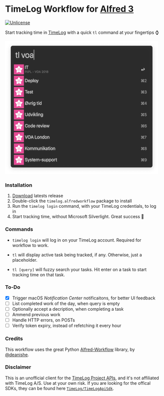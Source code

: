 # TimeLog Workflow for [Alfred 3](https://www.alfredapp.com)

[![Unlicense](https://img.shields.io/badge/license-Unlicense-blue.svg)](http://unlicense.org/)


Start tracking time in [TimeLog](https://www.timelog.com/en/) with a quick `tl` command at your fingertips :watch:

![TimeLog Workflow for Alfred 3](screenshot.png)

### Installation

1. [Download](https://github.com/mathiasjakobsen/alfred-timelog/releases) latests release
2. Double-click the `timelog.alfredworkflow` package to install
3. Run the `timelog login` command, with your TimeLog credentials, to log in
4. Start tracking time, without Microsoft Silverlight. Great success :tada:

### Commands

- `timelog login` will log in on your TimeLog account. Required for workflow to work.

- `tl` will display active task being tracked, if any. Otherwise, just a placeholder.

- `tl [query]` will fuzzy search your tasks. Hit enter on a task to start tracking time on that task.

### To-Do

- [x] Trigger macOS *Notification Center* notificaitons, for better UI feedback
- [ ] List completed work of the day, when query is empty
- [ ] Optionally accept a decription, when completing a task
- [ ] Ammend previous work
- [ ] Handle HTTP errors, on POSTs
- [ ] Verify token expiry, instead of refetching it every hour

### Credits

This workflow uses the great Python [Alfred-Workflow](https://github.com/deanishe/alfred-workflow) library, by [@deanishe](https://github.com/deanishe).

### Disclaimer

This is an unofficial client for the [TimeLog Project APIs](https://api.timelog.com/), and it's not affiliated with TimeLog A/S. Use at your own risk. If you are looking for the offical SDKs, they can be found here [`TimeLog/TimeLogApiSdk`](https://github.com/TimeLog/TimeLogApiSdk).

